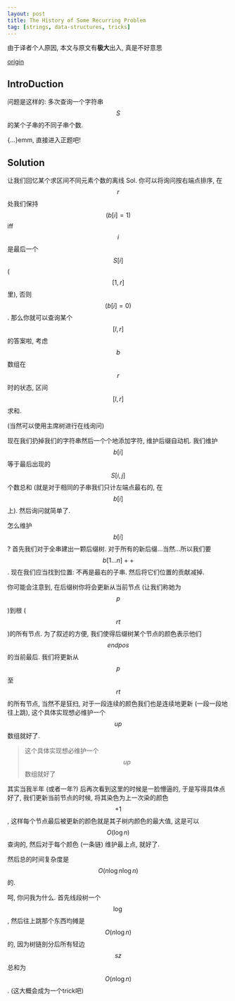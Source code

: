 ```yaml
---
layout: post
title: The History of Some Recurring Problem
tag: [strings, data-structures, tricks]
---
```


由于译者个人原因, 本文与原文有**极大**出入, 真是不好意思

[origin](http://codeforces.com/blog/entry/62331)

## IntroDuction

问题是这样的: 多次查询一个字符串 $$S$$ 的某个子串的不同子串个数. 

{…}emm, 直接进入正题吧! 

## Solution

让我们回忆某个求区间不同元素个数的离线 Sol. 你可以将询问按右端点排序, 在 $$r$$ 处我们保持 $$(b[i] = 1)$$ iff $$i$$ 是最后一个 $$S[i]$$ ($$[1, r]$$ 里), 否则 $$(b[i] = 0)$$. 那么你就可以查询某个 $$[l, r]$$ 的答案啦, 考虑 $$b$$ 数组在 $$r$$ 时的状态, 区间 $$[l, r]$$ 求和. 

(当然可以使用主席树进行在线询问)

现在我们扔掉我们的字符串然后一个个地添加字符, 维护后缀自动机. 我们维护 $$b[i]$$ 等于最后出现的 $$S[i, j]$$ 个数总和 (就是对于相同的子串我们只计左端点最右的, 在 $$b[i]$$ 上). 然后询问就简单了. 

怎么维护 $$b[i]$$ ? 首先我们对于全串建出一颗后缀树. 对于所有的新后缀...当然...所以我们要 $$b[1...n] ++$$. 现在我们应当找到位置: 不再是最右的子串. 然后将它们位置的贡献减掉. 

你可能会注意到, 在后缀树你将会更新从当前节点 (让我们称她为 $$p$$)到根 ($$rt$$)的所有节点. 为了叙述的方便, 我们使得后缀树某个节点的颜色表示他们 $$endpos$$ 的当前最后. 我们将更新从 $$p$$ 至 $$rt$$ 的所有节点, 当然不是狂扫, 对于一段连续的颜色我们也是连续地更新 (一段一段地往上跳), 这个具体实现想必维护一个 $$up$$ 数组就好了. 

> 这个具体实现想必维护一个 $$up$$ 数组就好了

其实当我半年 (或者一年?) 后再次看到这里的时候是一脸懵逼的, 于是写得具体点好了, 我们更新当前节点的时候, 将其染色为上一次染的颜色 $$+1$$, 这样每个节点最后被更新的颜色就是其子树内颜色的最大值, 这是可以 $$O(\log n)$$ 查询的, 然后对于每个颜色 (一条链) 维护最上点, 就好了. 

然后总的时间复杂度是 $$O(n \log n\log n)$$ 的. 

呵, 你问我为什么. 首先线段树一个 $$\log$$, 然后往上跳那个东西均摊是 $$O(n \log n)$$ 的, 因为树链剖分后所有轻边 $$sz$$ 总和为 $$O(n \log n)$$. (这大概会成为一个trick吧)



